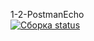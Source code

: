 1-2-PostmanEcho   
[![Сборка status](https://ci.appveyor.com/api/projects/status/6g0ovypg1c45sbu9?svg=true)](https://ci.appveyor.com/project/Yarozkiy/postmanecho)
